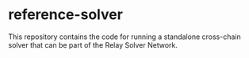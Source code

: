 # reference-solver

This repository contains the code for running a standalone cross-chain solver that can be part of the Relay Solver Network.
